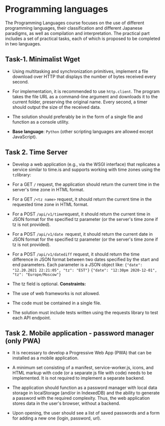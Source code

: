 # Programming languages

The Programming Languages course focuses on the use of different programming languages, their classification and different Japanese paradigms, as well as compilation and interpretation. The practical part includes a set of practical tasks, each of which is proposed to be completed in two languages.

## Task-1. Minimalist Wget
- Using multitasking and synchronization primitives, implement a file download over HTTP that displays the number of bytes received every second.

- For implementation, it is recommended to use `http.client`.
The program takes the file URL as a command-line argument and downloads it to the current folder, preserving the original name. Every second, a timer should output the size of the received data.

- The solution should preferably be in the form of a single file and function as a console utility.

- **Base language**: `Python` (other scripting languages are allowed except JavaScript).

## Task 2. Time Server 
- Develop a web application (e.g., via the WSGI interface) that replicates a service similar to time.is and supports working with time zones using the `tz`library:

- For a GET `/` request, the application should return the current time in the server's time zone in HTML format.
- For a GET `/<tz name>` request, it should return the current time in the requested time zone in HTML format.
- For a POST `/api/v1/time`request, it should return the current time in JSON format for the specified tz parameter (or the server's time zone if tz is not provided).
- For a POST `/api/v1/date `request, it should return the current date in JSON format for the specified tz parameter (or the server's time zone if tz is not provided).
- For a POST `/api/v1/datediff` request, it should return the time difference in JSON format between two dates specified by the start and end parameters. Each parameter is a JSON object like:
`{"date": "12.20.2021 22:21:05", "tz": "EST"}`
`{"date": "12:30pm 2020-12-01", "tz": "Europe/Moscow"}`
- The tz field is optional.
**Constraints:**
- The use of web frameworks is not allowed.
- The code must be contained in a single file.
- The solution must include tests written using the requests library to test each API endpoint.

## Task 2. Mobile application - password manager (only PWA)  
- It is necessary to develop a Progressive Web App (PWA) that can be installed as a mobile application.  

- A minimum set consisting of a manifest, service-worker.js, icons, and HTML markup with code (or a separate js file with code) needs to be implemented. It is not required to implement a separate backend.  

- The application should function as a password manager with local data storage in localStorage (and/or in IndexedDB) and the ability to generate a password with the required complexity. Thus, the web application stores data in the user's browser, without a backend.  

- Upon opening, the user should see a list of saved passwords and a form for adding a new one (login, password, url).  


